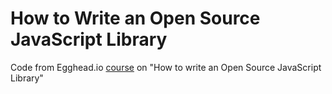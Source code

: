 # How to Write an Open Source JavaScript Library
Code from Egghead.io [course](https://egghead.io/lessons/javascript-how-to-write-a-javascript-library-introduction?series=how-to-write-an-open-source-javascript-library) on "How to write an Open Source JavaScript Library"
